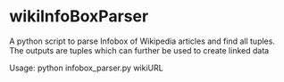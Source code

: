 # wikiInfoBoxParser
A python script to parse Infobox of Wikipedia articles and find all tuples.
The outputs are tuples which can further be used to create linked data

Usage: python infobox_parser.py wikiURL
